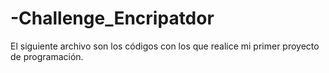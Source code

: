 # -Challenge_Encripatdor
El siguiente archivo son los códigos con los que realice mi primer proyecto de programación.
